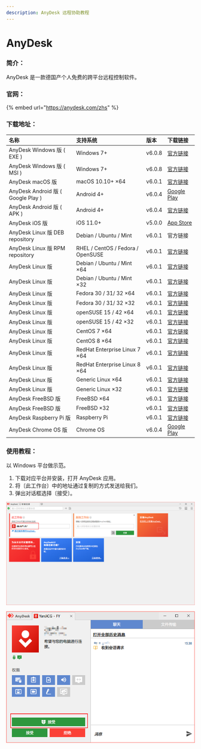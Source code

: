 ```yaml
---
description: AnyDesk 远程协助教程
---
```


# AnyDesk

### 简介：

AnyDesk 是一款德国产个人免费的跨平台远程控制软件。

### 官网：

{% embed url="https://anydesk.com/zhs" %}

### 下载地址：

| 名称 | 支持系统 | 版本 | 下载链接 |
| :--- | :--- | :--- | :--- |
| AnyDesk Windows 版 \( EXE \) | Windows 7+ | v6.0.8 | [官方链接](https://download.anydesk.com/AnyDesk.exe) |
| AnyDesk Windows 版 \( MSI \) | Windows 7+ | v6.0.8 | [官方链接](https://download.anydesk.com/AnyDesk.msi) |
| AnyDesk macOS 版 | macOS 10.10+ ×64 | v6.0.1 | [官方链接](https://download.anydesk.com/anydesk.dmg) |
| AnyDesk Android 版 \( Google Play \) | Android 4+ | v6.0.4 | [Google Play](https://play.google.com/store/apps/details?id=com.anydesk.anydeskandroid) |
| AnyDesk Android 版 \( APK \) | Android 4+ | v6.0.4 | [官方链接](https://download.anydesk.com/anydesk.apk) |
| AnyDesk iOS 版 | iOS 11.0+ | v5.0.0 | [App Store](https://apps.apple.com/us/app/anydesk/id1176131273) |
| AnyDesk Linux 版 DEB repository | Debian / Ubuntu / Mint | v6.0.1 | 官方链接 |
| AnyDesk Linux 版 RPM repository | RHEL / CentOS / Fedora / OpenSUSE | v6.0.1 | [官方链接](http://rpm.anydesk.com/howto.html) |
| AnyDesk Linux 版 | Debian / Ubuntu / Mint ×64 | v6.0.1 | [官方链接](https://download.anydesk.com/linux/anydesk_6.0.1-1_amd64.deb) |
| AnyDesk Linux 版 | Debian / Ubuntu / Mint ×32 | v6.0.1 | [官方链接](https://download.anydesk.com/linux/anydesk_6.0.1-1_i386.deb) |
| AnyDesk Linux 版 | Fedora 30 / 31/ 32 ×64 | v6.0.1 | [官方链接](https://download.anydesk.com/linux/anydesk_6.0.1-1_x86_64.rpm) |
| AnyDesk Linux 版 | Fedora 30 / 31/ 32 ×32 | v6.0.1 | [官方链接](https://download.anydesk.com/linux/anydesk_6.0.1-1_i686.rpm) |
| AnyDesk Linux 版 | openSUSE 15 / 42 ×64 | v6.0.1 | [官方链接](https://download.anydesk.com/linux/anydesk_6.0.1-1_x86_64.rpm) |
| AnyDesk Linux 版 | openSUSE 15 / 42 ×32 | v6.0.1 | [官方链接](https://download.anydesk.com/linux/anydesk_6.0.1-1_i686.rpm) |
| AnyDesk Linux 版 | CentOS 7 ×64 | v6.0.1 | [官方链接](https://download.anydesk.com/linux/anydesk-6.0.1-1.el7.x86_64.rpm) |
| AnyDesk Linux 版 | CentOS 8 ×64 | v6.0.1 | [官方链接](https://download.anydesk.com/linux/anydesk-6.0.1-1.el8.x86_64.rpm) |
| AnyDesk Linux 版 | RedHat Enterprise Linux 7 ×64 | v6.0.1 | [官方链接](https://download.anydesk.com/linux/anydesk-6.0.1-1.el7.x86_64.rpm) |
| AnyDesk Linux 版 | RedHat Enterprise Linux 8 ×64 | v6.0.1 | [官方链接](https://download.anydesk.com/linux/anydesk-6.0.1-1.el8.x86_64.rpm) |
| AnyDesk Linux 版 | Generic Linux ×64 | v6.0.1 | [官方链接](https://download.anydesk.com/linux/anydesk-6.0.1-amd64.tar.gz) |
| AnyDesk Linux 版 | Generic Linux ×32 | v6.0.1 | [官方链接](https://download.anydesk.com/linux/anydesk-6.0.1-i386.tar.gz) |
| AnyDesk FreeBSD 版 | FreeBSD ×64 | v6.0.1 | [官方链接](https://download.anydesk.com/freebsd/anydesk-freebsd-6.0.1-x86_64.tar.gz) |
| AnyDesk FreeBSD 版 | FreeBSD ×32 | v6.0.1 | [官方链接](https://download.anydesk.com/freebsd/anydesk-freebsd-6.0.1-i386.tar.gz) |
| AnyDesk Raspberry Pi 版 | Raspberry Pi | v6.0.1 | [官方链接](https://download.anydesk.com/rpi/anydesk_6.0.1-1_armhf.deb) |
| AnyDesk Chrome OS 版 | Chrome OS | v6.0.4 | [Google Play](https://play.google.com/store/apps/details?id=com.anydesk.anydeskandroid) |

### 使用教程：

以 Windows 平台做示范。

1. 下载对应平台并安装，打开 AnyDesk 应用。
2. 将〔此工作台〕中的地址通过复制的方式发送给我们。
3. 弹出对话框选择〔接受〕。

![&#x5C06;&#x3014;&#x6B64;&#x5DE5;&#x4F5C;&#x53F0;&#x3015;&#x4E2D;&#x7684;&#x5730;&#x5740;&#x901A;&#x8FC7;&#x590D;&#x5236;&#x7684;&#x65B9;&#x5F0F;&#x53D1;&#x9001;&#x7ED9;&#x6211;&#x4EEC;](../../.gitbook/assets/anydesk-001.png)

![&#x70B9;&#x51FB;&#x3014;&#x63A5;&#x53D7;&#x3015;](../../.gitbook/assets/anydesk-002.png)

